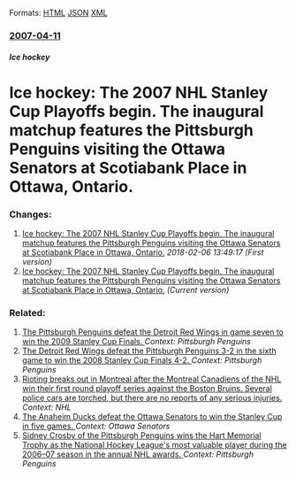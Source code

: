 
Formats: [HTML](/news/2007/04/11/ice-hockey-the-2007-nhl-stanley-cup-playoffs-begin-the-inaugural-matchup-features-the-pittsburgh-penguins-visiting-the-ottawa-senators-at.html)  [JSON](/news/2007/04/11/ice-hockey-the-2007-nhl-stanley-cup-playoffs-begin-the-inaugural-matchup-features-the-pittsburgh-penguins-visiting-the-ottawa-senators-at.json)  [XML](/news/2007/04/11/ice-hockey-the-2007-nhl-stanley-cup-playoffs-begin-the-inaugural-matchup-features-the-pittsburgh-penguins-visiting-the-ottawa-senators-at.xml)  

### [2007-04-11](/news/2007/04/11/index.md)

##### Ice hockey
#  Ice hockey: The 2007 NHL Stanley Cup Playoffs begin. The inaugural matchup features the Pittsburgh Penguins visiting the Ottawa Senators at Scotiabank Place in Ottawa, Ontario.




### Changes:

1. [ Ice hockey: The 2007 NHL Stanley Cup Playoffs begin. The inaugural matchup features the Pittsburgh Penguins visiting the Ottawa Senators at Scotiabank Place in Ottawa, Ontario.](/news/2007/04/11/ice-hockey-the-2007-nhl-stanley-cup-playoffs-begin-the-inaugural-matchup-features-the-pittsburgh-penguins-visiting-the-ottawa-senators-a.md) _2018-02-06 13:49:17 (First version)_
1. [ Ice hockey: The 2007 NHL Stanley Cup Playoffs begin. The inaugural matchup features the Pittsburgh Penguins visiting the Ottawa Senators at Scotiabank Place in Ottawa, Ontario.](/news/2007/04/11/ice-hockey-the-2007-nhl-stanley-cup-playoffs-begin-the-inaugural-matchup-features-the-pittsburgh-penguins-visiting-the-ottawa-senators-at.md) _(Current version)_

### Related:

1. [ The Pittsburgh Penguins defeat the Detroit Red Wings in game seven to win the 2009 Stanley Cup Finals. ](/news/2009/06/12/the-pittsburgh-penguins-defeat-the-detroit-red-wings-in-game-seven-to-win-the-2009-stanley-cup-finals.md) _Context: Pittsburgh Penguins_
2. [ The Detroit Red Wings defeat the Pittsburgh Penguins 3-2 in the sixth game to win the 2008 Stanley Cup Finals 4-2. ](/news/2008/06/4/the-detroit-red-wings-defeat-the-pittsburgh-penguins-3-2-in-the-sixth-game-to-win-the-2008-stanley-cup-finals-4-2.md) _Context: Pittsburgh Penguins_
3. [ Rioting breaks out in Montreal after the Montreal Canadiens of the NHL win their first round playoff series against the Boston Bruins. Several police cars are torched, but there are no reports of any serious injuries. ](/news/2008/04/21/rioting-breaks-out-in-montreal-after-the-montreal-canadiens-of-the-nhl-win-their-first-round-playoff-series-against-the-boston-bruins-seve.md) _Context: NHL_
4. [ The Anaheim Ducks defeat the Ottawa Senators to win the Stanley Cup in five games. ](/news/2007/06/6/the-anaheim-ducks-defeat-the-ottawa-senators-to-win-the-stanley-cup-in-five-games.md) _Context: Ottawa Senators_
5. [ Sidney Crosby of the Pittsburgh Penguins wins the Hart Memorial Trophy as the National Hockey League's most valuable player during the 2006&ndash;07 season in the annual NHL awards. ](/news/2007/06/14/sidney-crosby-of-the-pittsburgh-penguins-wins-the-hart-memorial-trophy-as-the-national-hockey-league-s-most-valuable-player-during-the-2006.md) _Context: Pittsburgh Penguins_
